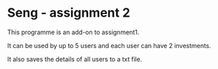 # Seng - assignment 2

This programme is an add-on to assignment1.

It can be used by up to 5 users and each user can have 2 investments.

It also saves the details of all users to a txt file.
